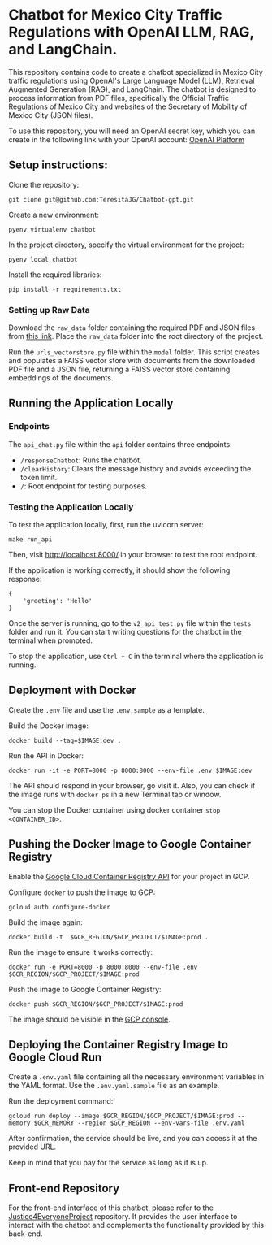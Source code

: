 # Chatbot for Mexico City Traffic Regulations with OpenAI LLM, RAG, and LangChain.

This repository contains code to create a chatbot specialized in Mexico City traffic regulations using OpenAI's Large Language Model (LLM), Retrieval Augmented Generation (RAG), and LangChain. The chatbot is designed to process information from PDF files, specifically the Official Traffic Regulations of Mexico City and websites of the Secretary of Mobility of Mexico City (JSON files).

To use this repository, you will need an OpenAI secret key, which you can create in the following link with your OpenAI account: [OpenAI Platform](https://platform.openai.com/account/api-keys)


## Setup instructions:

Clone the repository:
```
git clone git@github.com:TeresitaJG/Chatbot-gpt.git
```

Create a new environment:
```
pyenv virtualenv chatbot
```

In the project directory, specify the virtual environment for the project:
```
pyenv local chatbot
```

Install the required libraries:

```
pip install -r requirements.txt
```

### Setting up Raw Data
Download the `raw_data` folder containing the required PDF and JSON files from [this link](https://drive.google.com/drive/folders/1kESy-hniU9WLsiiAB3aBNHBvWp3bNsq4?usp=sharing). Place the `raw_data` folder into the root directory of the project.

Run the `urls_vectorstore.py` file within the `model` folder. This script creates and populates a FAISS vector store with documents from the downloaded PDF file and a JSON file, returning a FAISS vector store containing embeddings of the documents.

## Running the Application Locally

### Endpoints
The `api_chat.py` file within the `api` folder contains three endpoints:

- `/responseChatbot`: Runs the chatbot.
- `/clearHistory`: Clears the message history and avoids exceeding the token limit.
- `/`: Root endpoint for testing purposes.

### Testing the Application Locally

To test the application locally, first, run the uvicorn server:
```
make run_api
```````

Then, visit [http://localhost:8000/](http://localhost:8000/) in your browser to test the root endpoint.

If the application is working correctly, it should show the following response:

```
{
    'greeting': 'Hello'
}
```

Once the server is running, go to the `v2_api_test.py` file within the `tests` folder and run it. You can start writing questions for the chatbot in the terminal when prompted.

To stop the application, use `Ctrl + C` in the terminal where the application is running.

## Deployment with Docker

Create the `.env` file and use the `.env.sample` as a template.

Build the Docker image:
```
docker build --tag=$IMAGE:dev .
```
Run the API in Docker:
```
docker run -it -e PORT=8000 -p 8000:8000 --env-file .env $IMAGE:dev
```
The API should respond in your browser, go visit it. Also, you can check if the image runs with `docker ps` in a new Terminal tab or window.

You can stop the Docker container using docker container `stop <CONTAINER_ID>`.


## Pushing the Docker Image to Google Container Registry

Enable the [Google Cloud Container Registry API](https://console.cloud.google.com/flows/enableapi?apiid=containerregistry.googleapis.com&redirect=https://cloud.google.com/container-registry/docs/quickstart) for your project in GCP.

Configure `docker` to push the image to GCP:
```
gcloud auth configure-docker
```
Build the image again:
```
docker build -t  $GCR_REGION/$GCP_PROJECT/$IMAGE:prod .
```

Run the image to ensure it works correctly:
```
docker run -e PORT=8000 -p 8000:8000 --env-file .env $GCR_REGION/$GCP_PROJECT/$IMAGE:prod
```
Push the image to Google Container Registry:
```
docker push $GCR_REGION/$GCP_PROJECT/$IMAGE:prod
```
The image should be visible in the [GCP console](https://console.cloud.google.com/gcr/).


## Deploying the Container Registry Image to Google Cloud Run

Create a `.env.yaml` file containing all the necessary environment variables in the YAML format.
Use the `.env.yaml.sample` file as an example.

Run the deployment command:'
``````
gcloud run deploy --image $GCR_REGION/$GCP_PROJECT/$IMAGE:prod --memory $GCR_MEMORY --region $GCP_REGION --env-vars-file .env.yaml
``````
After confirmation, the service should be live, and you can access it at the provided URL.

Keep in mind that you pay for the service as long as it is up.



## Front-end Repository

For the front-end interface of this chatbot, please refer to the [Justice4EveryoneProject](https://github.com/TfRocio/Justice4EveryoneProject) repository. It provides the user interface to interact with the chatbot and complements the functionality provided by this back-end.
